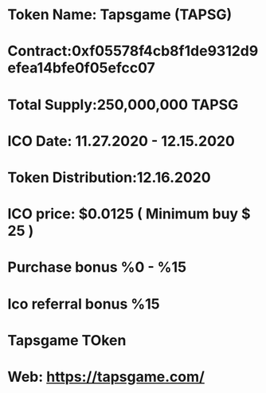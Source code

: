 # Token Name: Tapsgame (TAPSG)
# Contract:0xf05578f4cb8f1de9312d9efea14bfe0f05efcc07
# Total Supply:250,000,000 TAPSG
# ICO Date: 11.27.2020 - 12.15.2020
# Token Distribution:12.16.2020
# ICO price: $0.0125 ( Minimum buy $ 25 )
# Purchase bonus %0 - %15
# Ico referral bonus %15
#  Tapsgame TOken
# Web: https://tapsgame.com/

